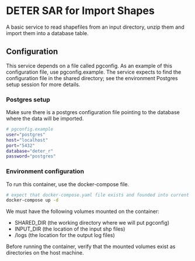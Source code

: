 # DETER SAR for Import Shapes

A basic service to read shapefiles from an input directory, unzip them and import them into a database table.

## Configuration

This service depends on a file called pgconfig. As an example of this configuration file, use pgconfig.example. The service expects to find the configuration file in the shared directory; see the environment Postgres setup session for more details.

### Postgres setup

Make sure there is a postgres configuration file pointing to the database where the data will be imported.

```sh
# pgconfig.example
user="postgres"
host="localhost"
port="5432"
database="deter_r"
password="postgres"
```

### Environment configuration

To run this container, use the docker-compose file.
```sh
# expect that docker-compose.yaml file exists and founded into current directory
docker-compose up -d
```

We must have the following volumes mounted on the container:

- SHARED_DIR (the working directory where we will put pgconfig)
- INPUT_DIR (the location of the input shp files)
- /logs (the location for the output log files)

Before running the container, verify that the mounted volumes exist as directories on the host machine.
